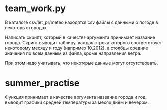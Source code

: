 # team_work.py

В каталоге csv/let_pr/meteo находятся csv файлы с данными о погоде в некоторых городах. 

Написать скрипт, который в качестве аргумента принимает название города. Скрипт выводит таблицу, каждая строка которого соответствует некоторому месяцу и году (например 10.2012), а столбцы средние значения по всем данным из файла, кроме направления ветра. 

При этом надо учитывать, что некоторые данные могут отсутствовать.


# summer_practise

Функция принимает в качестве аргумента название города и год, выводит графики средней температуры за месяц днём и вечером. 
